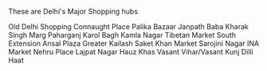 These are Delhi's Major Shopping hubs

Old Delhi Shopping
Connaught Place
Palika Bazaar
Janpath
Baba Kharak Singh Marg
Paharganj
Karol Bagh
Kamla Nagar
Tibetan Market
South Extension
Ansal Plaza
Greater Kailash
Saket
Khan Market
Sarojini Nagar
INA Market
Nehru Place
Lajpat Nagar
Hauz Khas
Vasant Vihar/Vasant Kunj
Dilli Haat
